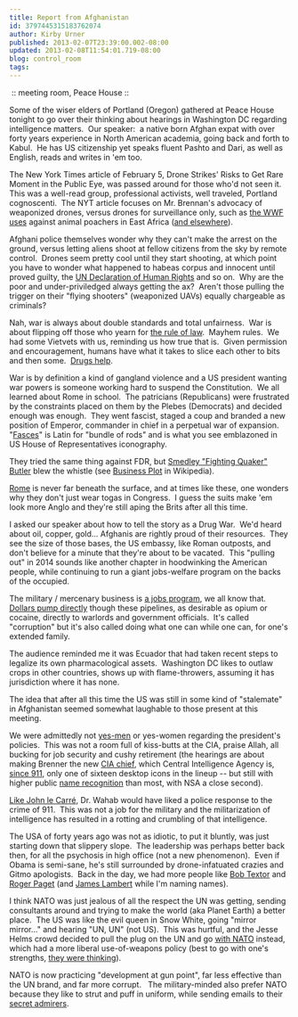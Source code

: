 ```yaml
---
title: Report from Afghanistan
id: 3797445315183762074
author: Kirby Urner
published: 2013-02-07T23:39:00.002-08:00
updated: 2013-02-08T11:54:01.719-08:00
blog: control_room
tags: 
---
```


[](http://www.flickr.com/photos/kirbyurner/8455739240/)

 :: meeting room, Peace House ::

Some of the wiser elders of Portland (Oregon) gathered at Peace House tonight to go over their thinking about hearings in Washington DC regarding intelligence matters.  Our speaker:  a native born Afghan expat with over forty years experience in North American academia, going back and forth to Kabul.  He has US citizenship yet speaks fluent Pashto and Dari, as well as English, reads and writes in 'em too.

The New York Times article of February 5, Drone Strikes' Risks to Get Rare Moment in the Public Eye, was passed around for those who'd not seen it.  This was a well-read group, professional activists, well traveled, Portland cognoscenti.  The NYT article focuses on Mr. Brennan's advocacy of weaponized drones, versus drones for surveillance only, such as [the WWF uses](http://www.policymic.com/articles/20338/google-wwf-drones-google-supplies-wwf-with-drones-to-help-stop-poachers-in-africa) against animal poachers in East Africa ([and elsewhere](http://animals.oreilly.com/)).

Afghani police themselves wonder why they can't make the arrest on the ground, versus letting aliens shoot at fellow citizens from the sky by remote control.  Drones seem pretty cool until they start shooting, at which point you have to wonder what happened to habeas corpus and innocent until proved guilty, the [UN Declaration of Human Rights](http://controlroom.blogspot.com/2008/12/wanderers-2008129.html) and so on.  Why are the poor and under-priviledged always getting the ax?  Aren't those pulling the trigger on their "flying shooters" (weaponized UAVs) equally chargeable as criminals?

Nah, war is always about double standards and total unfairness.  War is about flipping off those who yearn for [the rule of law](http://worldgame.blogspot.com/2011/12/protecting-lawyers.html).  Mayhem rules.  We had some Vietvets with us, reminding us how true that is.  Given permission and encouragement, humans have what it takes to slice each other to bits and then some.  [Drugs help](http://worldgame.blogspot.com/2008/06/random-zine-covers.html).

War is by definition a kind of gangland violence and a US president wanting war powers is someone working hard to suspend the Constitution.  We all learned about Rome in school.  The patricians (Republicans) were frustrated by the constraints placed on them by the Plebes (Democrats) and decided enough was enough.  They went fascist, staged a coup and branded a new position of Emperor, commander in chief in a perpetual war of expansion.  "[Fasces](http://punchkids.net/conspiracies/fascist-symbols-in-the-house-of-representatives/)" is Latin for "bundle of rods" and is what you see emblazoned in US House of Representatives iconography.

They tried the same thing against FDR, but [Smedley "Fighting Quaker" Butler](http://worldgame.blogspot.com/2011/10/esozone-talk.html) blew the whistle (see [Business Plot](http://en.wikipedia.org/wiki/Business_Plot) in Wikipedia). 

[Rome](http://mybizmo.blogspot.com/2013/02/tosca-opera-review.html) is never far beneath the surface, and at times like these, one wonders why they don't just wear togas in Congress.  I guess the suits make 'em look more Anglo and they're still aping the Brits after all this time.

I asked our speaker about how to tell the story as a Drug War.  We'd heard about oil, copper, gold... Afghanis are rightly proud of their resources.  They see the size of those bases, the US embassy, like Roman outposts, and don't believe for a minute that they're about to be vacated.  This "pulling out" in 2014 sounds like another chapter in hoodwinking the American people, while continuing to run a giant jobs-welfare program on the backs of the occupied.

The military / mercenary business is [a jobs program](http://controlroom.blogspot.com/2008/12/iron-mountain-revisted.html), we all know that.  [Dollars pump directly](http://worldgame.blogspot.com/2009/11/make-sense-or-money.html) though these pipelines, as desirable as opium or cocaine, directly to warlords and government officials.  It's called "corruption" but it's also called doing what one can while one can, for one's extended family.

The audience reminded me it was Ecuador that had taken recent steps to legalize its own pharmacological assets.  Washington DC likes to outlaw crops in other countries, shows up with flame-throwers, assuming it has jurisdiction where it has none.

The idea that after all this time the US was still in some kind of "stalemate" in Afghanistan seemed somewhat laughable to those present at this meeting.

We were admittedly not [yes-men](http://worldgame.blogspot.com/2004/11/yes-men-movie-review.html) or yes-women regarding the president's policies.  This was not a room full of kiss-butts at the CIA, praise Allah, all bucking for job security and cushy retirement (the hearings are about making Brenner the new [CIA chief](http://controlroom.blogspot.com/2009/06/killing-field.html), which Central Intelligence Agency is, [since 911](http://worldgame.blogspot.com/2009/10/cuban-missile-crisis.html), only one of sixteen desktop icons in the lineup -- but still with higher public [name recognition](http://controlroom.blogspot.com/2008/06/get-smart-movie-review.html) than most, with NSA a close second).

[Like John le Carré](http://www.thenation.com/article/just-response), Dr. Wahab would have liked a police response to the crime of 911.  This was not a job for the military and the militarization of intelligence has resulted in a rotting and crumbling of that intelligence.

The USA of forty years ago was not as idiotic, to put it bluntly, was just starting down that slippery slope.  The leadership was perhaps better back then, for all the psychosis in high office (not a new phenomenon).  Even if Obama is semi-sane, he's still surrounded by drone-infatuated crazies and Gitmo apologists.  Back in the day, we had more people like [Bob Textor](http://worldgame.blogspot.com/2013/01/thirsters-gather.html) and [Roger Paget](http://mybizmo.blogspot.com/2012/02/wandering-in-psu.html) (and [James Lambert](http://mybizmo.blogspot.com/2009/03/chauffeur-duty.html) while I'm naming names).

I think NATO was just jealous of all the respect the UN was getting, sending consultants around and trying to make the world (aka Planet Earth) a better place.  The US was like the evil queen in Snow White, going "mirror mirror..." and hearing "UN, UN" (not US).  This was hurtful, and the Jesse Helms crowd decided to pull the plug on the UN and go [with NATO](http://mybizmo.blogspot.com/2010/08/foss-in-afghanistan.html) instead, which had a more liberal use-of-weapons policy (best to go with one's strengths, [they were thinking](http://worldgame.blogspot.com/2006/03/temple-to-athena.html)).

NATO is now practicing "development at gun point", far less effective than the UN brand, and far more corrupt.   The military-minded also prefer NATO because they like to strut and puff in uniform, while sending emails to their [secret admirers](http://www.guardian.co.uk/world/2013/jan/23/general-john-allen-cleared-petraeus-email).